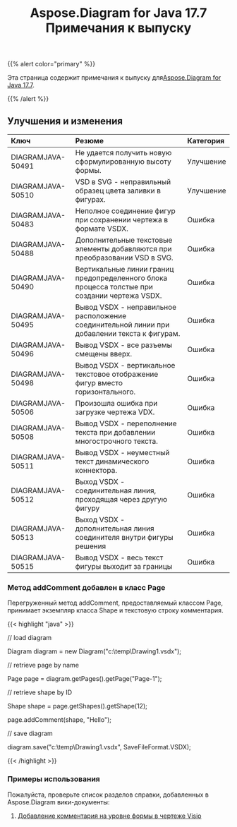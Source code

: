 ﻿---
title: Aspose.Diagram for Java 17.7 Примечания к выпуску
type: docs
weight: 60
url: /ru/java/aspose-diagram-for-java-17-7-release-notes/
---
{{% alert color="primary" %}} 

 Эта страница содержит примечания к выпуску для[Aspose.Diagram for Java 17.7](https://docs.aspose.com/diagram/java/aspose-diagram-for-java-17-7-release-notes/).

{{% /alert %}} 
## **Улучшения и изменения**

|**Ключ**|**Резюме**|**Категория**|
|:- |:- |:- |
|DIAGRAMJAVA-50491|Не удается получить новую сформулированную высоту формы.|Улучшение|
|DIAGRAMJAVA-50510|VSD в SVG - неправильный образец цвета заливки в фигурах.|Улучшение|
|DIAGRAMJAVA-50483|Неполное соединение фигур при сохранении чертежа в формате VSDX.|Ошибка|
|DIAGRAMJAVA-50488|Дополнительные текстовые элементы добавляются при преобразовании VSD в SVG.|Ошибка|
|DIAGRAMJAVA-50490|Вертикальные линии границ предопределенного блока процесса толстые при создании чертежа VSDX.|Ошибка|
|DIAGRAMJAVA-50495|Вывод VSDX - неправильное расположение соединительной линии при добавлении текста к фигурам.|Ошибка|
|DIAGRAMJAVA-50496|Вывод VSDX - все разъемы смещены вверх.|Ошибка|
|DIAGRAMJAVA-50498|Вывод VSDX - вертикальное текстовое отображение фигур вместо горизонтального.|Ошибка|
|DIAGRAMJAVA-50506|Произошла ошибка при загрузке чертежа VDX.|Ошибка|
|DIAGRAMJAVA-50508|Вывод VSDX - переполнение текста при добавлении многострочного текста.|Ошибка|
|DIAGRAMJAVA-50511|Вывод VSDX - неуместный текст динамического коннектора.|Ошибка|
|DIAGRAMJAVA-50512|Выход VSDX - соединительная линия, проходящая через другую фигуру|Ошибка|
|DIAGRAMJAVA-50513|Выход VSDX - дополнительная линия соединителя внутри фигуры решения|Ошибка|
|DIAGRAMJAVA-50515|Вывод VSDX - весь текст фигуры выходит за границы|Ошибка|
### **Метод addComment добавлен в класс Page**
Перегруженный метод addComment, предоставляемый классом Page, принимает экземпляр класса Shape и текстовую строку комментария.

{{< highlight "java" >}}

 // load diagram

Diagram diagram = new Diagram("c:\\temp\\Drawing1.vsdx");

// retrieve page by name

Page page = diagram.getPages().getPage("Page-1");

// retrieve shape by ID

Shape shape = page.getShapes().getShape(12);

page.addComment(shape, "Hello");

// save diagram

diagram.save("c:\\temp\\Drawing1.vsdx", SaveFileFormat.VSDX);

{{< /highlight >}}
### **Примеры использования**
Пожалуйста, проверьте список разделов справки, добавленных в Aspose.Diagram вики-документы:

1. [Добавление комментария на уровне формы в чертеже Visio](/diagram/ru/java/working-with-comments/#workingwithcomments-addashape-levelcommentinvisiodrawing)
